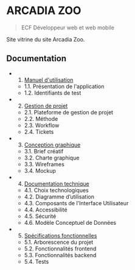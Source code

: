 # ARCADIA ZOO

> ECF Développeur web et web mobile

Site vitrine du site Arcadia Zoo.

## Documentation

- 1. [Manuel d'utilisation](https://github.com/brunoturpeau/arcadiazoo/_ECF_documentation/manuel-d_utilisation.md)
    
  - 1.1. Présentation de l'application
  - 1.2. Identifiants de test

- 2. [Gestion de projet](https://github.com/brunoturpeau/arcadiazoo/_ECF_documentation/gestion-de-projet.md)

    - 2.1. Plateforme de gestion de projet
    - 2.2. Méthode
    - 2.3. Workflow
    - 2.4. Tickets
  
- 3. [Conception graphique](https://github.com/brunoturpeau/arcadiazoo/_ECF_documentation/conception-graphique.md)
    
    - 3.1. Brief créatif
    - 3.2. Charte graphique
    - 3.3. Wireframes
    - 3.4. Mockup

- 4. [Documentation technique](https://github.com/brunoturpeau/arcadiazoo/_ECF_documentation/documentation-technique.md)
    
    - 4.1. Choix technologiques
    - 4.2. Diagramme d’utilisation
    - 4.3. Composants de l'Interface Utilisateur
    - 4.4. Accessibilité
    - 4.5. Sécurité
    - 4.6. Modèle Conceptuel de Données

- 5. [Spécifications fonctionnelles](https://github.com/brunoturpeau/arcadiazoo/_ECF_documentation/specifications-fonctionnelles.md)

    - 5.1. Arborescence du projet
    - 5.2. Fonctionnalités frontend
    - 5.3. Fonctionnalités backend
    - 5.4. Tests

